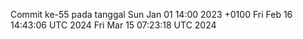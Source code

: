 Commit ke-55 pada tanggal Sun Jan 01 14:00 2023 +0100
Fri Feb 16 14:43:06 UTC 2024
Fri Mar 15 07:23:18 UTC 2024

